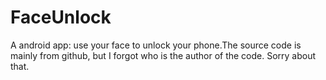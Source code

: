 # FaceUnlock
A android app: use your face to unlock your phone.The source code is mainly from github, but I forgot who is the author of the code. Sorry about that.
